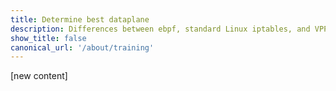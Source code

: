 ```yaml
---
title: Determine best dataplane
description: Differences between ebpf, standard Linux iptables, and VPP dataplanes.
show_title: false
canonical_url: '/about/training'
---
```


[new content]